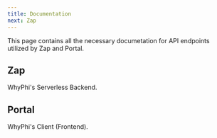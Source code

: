 ```yaml
---
title: Documentation
next: Zap
---
```


This page contains all the necessary documetation for API endpoints utilized by Zap and Portal.

## Zap

WhyPhi's Serverless Backend.

## Portal

WhyPhi's Client (Frontend).
